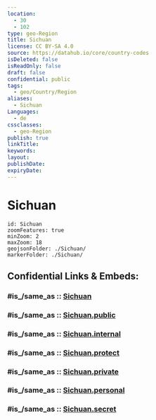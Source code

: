 ```yaml
---
location:
  - 30
  - 102
type: geo-Region
title: Sichuan
license: CC BY-SA 4.0
source: https://datahub.io/core/country-codes
isDeleted: false
isReadOnly: false
draft: false
confidential: public
tags:
  - geo/Country/Region
aliases:
  - Sichuan
Languages:
  - de
cssclasses:
  - geo-Region
publish: true
linkTitle:
keywords:
layout:
publishDate:
expiryDate:
---
```


# Sichuan

```leaflet
id: Sichuan
zoomFeatures: true 
minZoom: 2 
maxZoom: 18
geojsonFolder: ./Sichuan/
markerFolder: ./Sichuan/
```


## Confidential Links & Embeds: 

### #is_/same_as :: [Sichuan](/_Standards/Earth/Continent/Asia/Asia~East/China/provinces~China/Sichuan.md) 

### #is_/same_as :: [Sichuan.public](/_public/Earth/Continent/Asia/Asia~East/China/provinces~China/Sichuan.public.md) 

### #is_/same_as :: [Sichuan.internal](/_internal/Earth/Continent/Asia/Asia~East/China/provinces~China/Sichuan.internal.md) 

### #is_/same_as :: [Sichuan.protect](/_protect/Earth/Continent/Asia/Asia~East/China/provinces~China/Sichuan.protect.md) 

### #is_/same_as :: [Sichuan.private](/_private/Earth/Continent/Asia/Asia~East/China/provinces~China/Sichuan.private.md) 

### #is_/same_as :: [Sichuan.personal](/_personal/Earth/Continent/Asia/Asia~East/China/provinces~China/Sichuan.personal.md) 

### #is_/same_as :: [Sichuan.secret](/_secret/Earth/Continent/Asia/Asia~East/China/provinces~China/Sichuan.secret.md)

